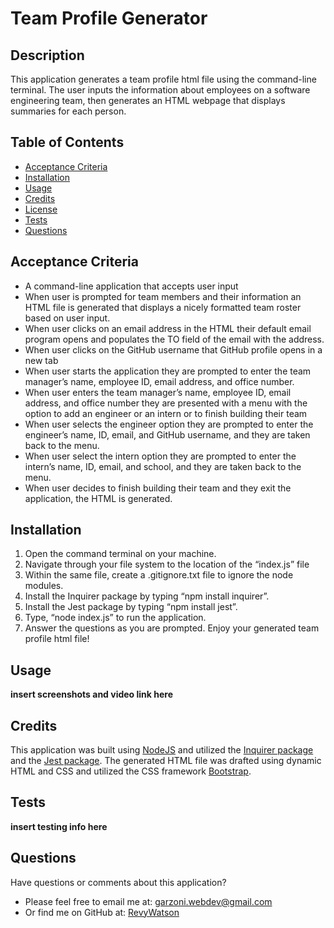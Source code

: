 # Team Profile Generator 

## Description
This application generates a team profile html file using the command-line terminal. The user inputs the information about employees on a software engineering team, then generates an HTML webpage that displays summaries for each person. 

## Table of Contents
- [Acceptance Criteria](#acceptancecriteria)
- [Installation](#installation)
- [Usage](#usage)
- [Credits](#credits)
- [License](#license)
- [Tests](#tests)
- [Questions](#questions)

## Acceptance Criteria
* A command-line application that accepts user input
* When user is prompted for team members and their information an HTML file is generated that displays a nicely formatted team roster based on user input.
* When user clicks on an email address in the HTML their default email program opens and populates the TO field of the email with the address.
* When user clicks on the GitHub username that GitHub profile opens in a new tab
* When user starts the application they are prompted to enter the team manager’s name, employee ID, email address, and office number.
* When user enters the team manager’s name, employee ID, email address, and office number they are presented with a menu with the option to add an engineer or an intern or to finish building their team
* When user selects the engineer option they are prompted to enter the engineer’s name, ID, email, and GitHub username, and they are taken back to the menu.
* When user select the intern option they are prompted to enter the intern’s name, ID, email, and school, and they are taken back to the menu.
* When user decides to finish building their team and they exit the application, the HTML is generated.

## Installation
1. Open the command terminal on your machine.
2. Navigate through your file system to the location of the “index.js” file
3. Within the same file, create a .gitignore.txt file to ignore the node modules.
4. Install the Inquirer package by typing “npm install inquirer”.
5. Install the Jest package by typing “npm install jest”.
6. Type, “node index.js” to run the application.
7. Answer the questions as you are prompted. Enjoy your generated team profile html file!

## Usage
**insert screenshots and video link here**

## Credits
This application was built using [NodeJS](https://nodejs.org/en/) and utilized the [Inquirer package](https://www.npmjs.com/package/inquirer) and the [Jest package](https://www.npmjs.com/package/jest). The generated HTML file was drafted using dynamic HTML and CSS and utilized the CSS framework [Bootstrap](https://getbootstrap.com/).

## Tests
**insert testing info here**

## Questions
  Have questions or comments about this application?
- Please feel free to email me at: garzoni.webdev@gmail.com
- Or find me on GitHub at: [RevyWatson](https://github.com/RevyWatson)

